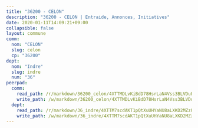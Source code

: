 ```yaml
---
title: "36200 - CELON"
description: "36200 - CELON | Entraide, Annonces, Initiatives"
date: 2020-01-11T14:09:21+09:00
collapsible: false
layout: commune
comm:
  nom: "CELON"
  slug: celon
  cp: "36200"
dept:
  nom: "Indre"
  slug: indre
  num: "36"
peerpad:
  comm:
    read_path: /r/markdown/36200_celon/4XTTMDLvKiBdD78HsrLaN4Vss3BLVDuF6chgV1yQumJBzy7mZ
    write_path: /w/markdown/36200_celon/4XTTMDLvKiBdD78HsrLaN4Vss3BLVDuF6chgV1yQumJBzy7mZ-K3TgUYxwrSo9D6mhcxpRNMSRfdPrCt16QbG3YGtGGC3QUZYNyXFcLcL3T4DLVCCBNkJoLQvWF4VBx2Z2yhKGGkhCXWxKSxNZ2mdkFBrNFy7zmDbqBGSrUKKMXRq99eokDbXDsfCT
  dept:
    read_path: /r/markdown/36_indre/4XTTM7scdAKT1pQtXuUHYaNU8aLXKD2MZzUyDRUiaoLJH1te1
    write_path: /w/markdown/36_indre/4XTTM7scdAKT1pQtXuUHYaNU8aLXKD2MZzUyDRUiaoLJH1te1-K3TgUJm9AdSDNtPtmMKFa5Tiw77X4i7zf6CsTYrtgVdahxAwuJV6RAfi8dWyH9wrbVDRxjX7knrwwECg7WApeuWQ945kurMeJLQeKJv4CQZseab78J3HMioZhgr2H44E9b6FqBoT
---
```


